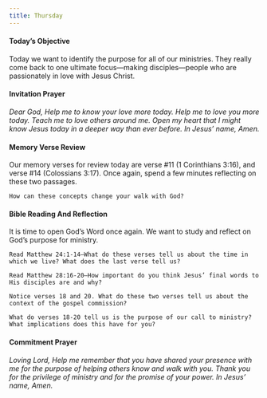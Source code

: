 ```yaml
---
title: Thursday
---
```


#### Today’s Objective

Today we want to identify the purpose for all of our ministries. They really come back to one ultimate focus—making disciples—people who are passionately in love with Jesus Christ.

#### Invitation Prayer

_Dear God, Help me to know your love more today. Help me to love you more today. Teach me to love others around me. Open my heart that I might know Jesus today in a deeper way than ever before. In Jesus’ name, Amen._

#### Memory Verse Review

Our memory verses for review today are verse #11 (1 Corinthians 3:16), and verse #14 (Colossians 3:17). Once again, spend a few minutes reflecting on these two passages.

`How can these concepts change your walk with God?`

#### Bible Reading And Reflection

It is time to open God’s Word once again. We want to study and reflect on God’s purpose for ministry.

`Read Matthew 24:1-14—What do these verses tell us about the time in which we live? What does the last verse tell us?`

`Read Matthew 28:16-20—How important do you think Jesus’ final words to His disciples are and why?`

`Notice verses 18 and 20. What do these two verses tell us about the context of the gospel commission?`

`What do verses 18-20 tell us is the purpose of our call to ministry? What implications does this have for you?`

#### Commitment Prayer

_Loving Lord, Help me remember that you have shared your presence with me for the purpose of helping others know and walk with you. Thank you for the privilege of ministry and for the promise of your power. In Jesus’ name, Amen._